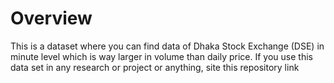 # Overview
This is a dataset where you can find data of Dhaka Stock Exchange (DSE) in minute level which is way larger in volume than daily price. If you use this data set in any research or project or anything, site this repository link
